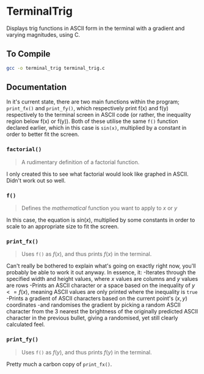# TerminalTrig
Displays trig functions in ASCII form in the terminal with a gradient and varying magnitudes, using C.

## To Compile

```sh
gcc -o terminal_trig terminal_trig.c
```

## Documentation

In it's current state, there are two main functions within the program; `print_fx()` and `print_fy()`, which respectively print f(x) and f(y) respectively to the terminal screen in 
ASCII code (or rather, the inequality region below f(x) or f(y)). Both of these utilise the same `f()` function declared earlier, which in this case is `sin(x)`, multiplied by a 
constant in order to better fit the screen.

### `factorial()`

>A rudimentary definition of a factorial function.

I only created this to see what factorial would look like graphed in ASCII. Didn't work out so well.

### `f()`

> Defines the *mathematical* function you want to apply to $x$ or $y$

In this case, the equation is $sin(x)$, multiplied by some constants in order to scale to an appropriate size to fit the screen.

### `print_fx()`

> Uses `f()` as $f(x)$, and thus prints $f(x)$ in the terminal.

Can't really be bothered to explain what's going on exactly right now, you'll probably be able to work it out anyway. In essence, it:
-Iterates through the specified width and height values, where $x$ values are columns and $y$ values are rows
-Prints an ASCII character or a space based on the inequality of $y<=f(x)$, meaning ASCII values are only printed where the inequality is `true`
-Prints a gradient of ASCII characters based on the current point's $(x, y)$ coordinates
-and randomises the gradient by picking a random ASCII character from the 3 nearest the brightness of the originally predicted ASCII character in the previous bullet, giving a randomised, yet still clearly calculated feel.

### `print_fy()`

> Uses `f()` as $f(y)$, and thus prints $f(y)$ in the terminal.

Pretty much a carbon copy of `print_fx()`.
